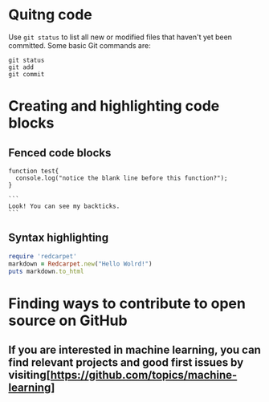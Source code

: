 # Quitng code
Use `git status` to list all new or modified files that haven't yet been committed.
Some basic Git commands are:
```
git status
git add
git commit
```

# Creating and highlighting code blocks
## Fenced code blocks
```
function test{
  console.log("notice the blank line before this function?");
}
```
````
```
Look! You can see my backticks.
```
````
## Syntax highlighting
```ruby
require 'redcarpet'
markdown = Redcarpet.new("Hello Wolrd!")
puts markdown.to_html
```
# Finding ways to contribute to open source on GitHub
## If you are interested in machine learning, you can find relevant projects and good first issues by visiting[https://github.com/topics/machine-learning]



